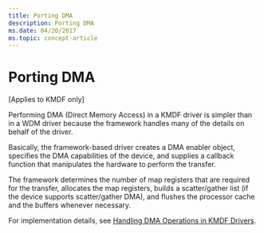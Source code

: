 ```yaml
---
title: Porting DMA
description: Porting DMA
ms.date: 04/20/2017
ms.topic: concept-article
---
```


# Porting DMA


\[Applies to KMDF only\]

Performing DMA (Direct Memory Access) in a KMDF driver is simpler than in a WDM driver because the framework handles many of the details on behalf of the driver.

Basically, the framework-based driver creates a DMA enabler object, specifies the DMA capabilities of the device, and supplies a callback function that manipulates the hardware to perform the transfer.

The framework determines the number of map registers that are required for the transfer, allocates the map registers, builds a scatter/gather list (if the device supports scatter/gather DMA), and flushes the processor cache and the buffers whenever necessary.

For implementation details, see [Handling DMA Operations in KMDF Drivers](introduction-to-dma-in-windows-driver-framework.md).

 

 





